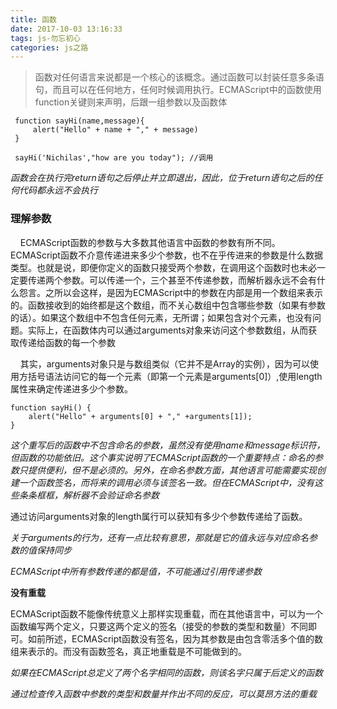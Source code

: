 ```yaml
---
title: 函数
date: 2017-10-03 13:16:33
tags: js-勿忘初心
categories: js之路
---
```


> 函数对任何语言来说都是一个核心的该概念。通过函数可以封装任意多条语句，而且可以在任何地方，任何时候调用执行。ECMAScript中的函数使用function关键则来声明，后跟一组参数以及函数体

```
 function sayHi(name,message){
     alert("Hello" + name + "," + message)
 }

 sayHi('Nichilas',"how are you today"); //调用
```

*函数会在执行完return语句之后停止并立即退出，因此，位于return语句之后的任何代码都永远不会执行*

### 理解参数

&nbsp;&nbsp;&nbsp;&nbsp;ECMAScript函数的参数与大多数其他语言中函数的参数有所不同。ECMAScript函数不介意传递进来多少个参数，也不在乎传进来的参数是什么数据类型。也就是说，即便你定义的函数只接受两个参数，在调用这个函数时也未必一定要传递两个参数。可以传递一个，三个甚至不传递参数，而解析器永远不会有什么怨言。之所以会这样，是因为ECMAScript中的参数在内部是用一个数组来表示的。函数接收到的始终都是这个数组，而不关心数组中包含哪些参数（如果有参数的话）。如果这个数组中不包含任何元素，无所谓；如果包含对个元素，也没有问题。实际上，在函数体内可以通过arguments对象来访问这个参数数组，从而获取传递给函数的每一个参数

&nbsp;&nbsp;&nbsp;&nbsp;其实，arguments对象只是与数组类似（它并不是Array的实例），因为可以使用方括号语法访问它的每一个元素（即第一个元素是arguments[0]）,使用length属性来确定传递进多少个参数。
 
```
function sayHi() {
    alert("Hello" + arguments[0] + "," +arguments[1]);
}
```

*这个重写后的函数中不包含命名的参数，虽然没有使用name和message标识符，但函数的功能依旧。这个事实说明了ECMAScript函数的一个重要特点：命名的参数只提供便利，但不是必须的。另外，在命名参数方面，其他语言可能需要实现创建一个函数签名，而将来的调用必须与该签名一致。但在ECMAScript中，没有这些条条框框，解析器不会验证命名参数*

通过访问arguments对象的length属行可以获知有多少个参数传递给了函数。

*关于arguments的行为，还有一点比较有意思，那就是它的值永远与对应命名参数的值保持同步*

*ECMAScript中所有参数传递的都是值，不可能通过引用传递参数*

**没有重载**

ECMAScript函数不能像传统意义上那样实现重载，而在其他语言中，可以为一个函数编写两个定义，只要这两个定义的签名（接受的参数的类型和数量）不同即可。如前所述，ECMAScript函数没有签名，因为其参数是由包含零活多个值的数组来表示的。而没有函数签名，真正地重载是不可能做到的。

*如果在ECMAScript总定义了两个名字相同的函数，则该名字只属于后定义的函数*

*通过检查传入函数中参数的类型和数量并作出不同的反应，可以莫昂方法的重载*